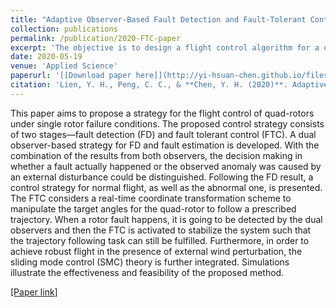 ```yaml
---
title: "Adaptive Observer-Based Fault Detection and Fault-Tolerant Control of Quadrotors under Rotor Failure Conditions"
collection: publications
permalink: /publication/2020-FTC-paper
excerpt: 'The objective is to design a flight control algorithm for a quadrotor and study further how to recover control in the presence of single rotor loss. The error transformation and reconfiguration techniques combined with sacrificing yaw control are applied to realize fault-tolerant control under actuator failures. The input saturation is not considered in our case.'
date: 2020-05-19
venue: 'Applied Science'
paperurl: '[[Download paper here]](http://yi-hsuan-chen.github.io/files/applsci-10-03503-v2.pdf)'
citation: 'Lien, Y. H., Peng, C. C., & **Chen, Y. H. (2020)**. Adaptive observer-based fault detection and fault-tolerant control of quadrotors under rotor failure conditions. Applied Sciences, 10(10), 3503.'
---
```

This paper aims to propose a strategy for the flight control of quad-rotors under single
rotor failure conditions. The proposed control strategy consists of two stages—fault detection (FD)
and fault tolerant control (FTC). A dual observer-based strategy for FD and fault estimation is
developed. With the combination of the results from both observers, the decision making in whether
a fault actually happened or the observed anomaly was caused by an external disturbance could be
distinguished. Following the FD result, a control strategy for normal flight, as well as the abnormal
one, is presented. The FTC considers a real-time coordinate transformation scheme to manipulate
the target angles for the quad-rotor to follow a prescribed trajectory. When a rotor fault happens,
it is going to be detected by the dual observers and then the FTC is activated to stabilize the system
such that the trajectory following task can still be fulfilled. Furthermore, in order to achieve robust
flight in the presence of external wind perturbation, the sliding mode control (SMC) theory is further
integrated. Simulations illustrate the effectiveness and feasibility of the proposed method.

[[Paper link]](http://yi-hsuan-chen.github.io/files/applsci-10-03503-v2.pdf)

<!-- Recommended citation: Lien, Y. H., Peng, C. C., & **Chen, Y. H.** (2020). Adaptive observer-based fault detection and fault-tolerant control of quadrotors under rotor failure conditions. Applied Sciences, 10(10), 3503. -->